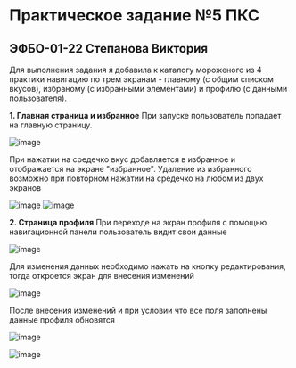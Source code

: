 # Практическое задание №5 ПКС
## ЭФБО-01-22 Степанова Виктория

Для выполнения задания я добавила к  каталогу мороженого из 4 практики навигацию по трем экранам - главному (с общим списком вкусов), избраному (с избранными элементами) и профилю (с данными пользователя).

**1. Главная страница и избранное**
При запуске пользователь попадает на главную страницу. 

![image](https://github.com/user-attachments/assets/6968750a-4921-4d9d-98d9-11e758ce7b4c)

При нажатии на средечко вкус добавляется в избранное и отображается на экране "избранное". Удаление из избранного возможно при повторном нажатии на средечко на любом из двух экранов 

![image](https://github.com/user-attachments/assets/8f8bb133-6a8d-46d3-bc74-7b21f110534d)
![image](https://github.com/user-attachments/assets/7e75cef8-6978-462d-89f0-290610a624e3)

**2. Страница профиля**
При переходе на экран профиля с помощью навигационной панели пользователь видит свои данные

![image](https://github.com/user-attachments/assets/543e02c9-2dd6-4c24-9530-3387f618ea79)

Для изменения данных необходимо нажать на кнопку редактирования, тогда откроется экран для внесения изменений

![image](https://github.com/user-attachments/assets/52914914-3b29-45c6-a17d-103d6d97837b)

После внесения изменений и при условии что все поля заполнены данные профиля обновятся

![image](https://github.com/user-attachments/assets/f432bde9-2ff8-4cc7-8bf6-7af59a2a707b)

![image](https://github.com/user-attachments/assets/905ffe5a-fe8a-42fd-bd94-4c1ac9ca248a)
